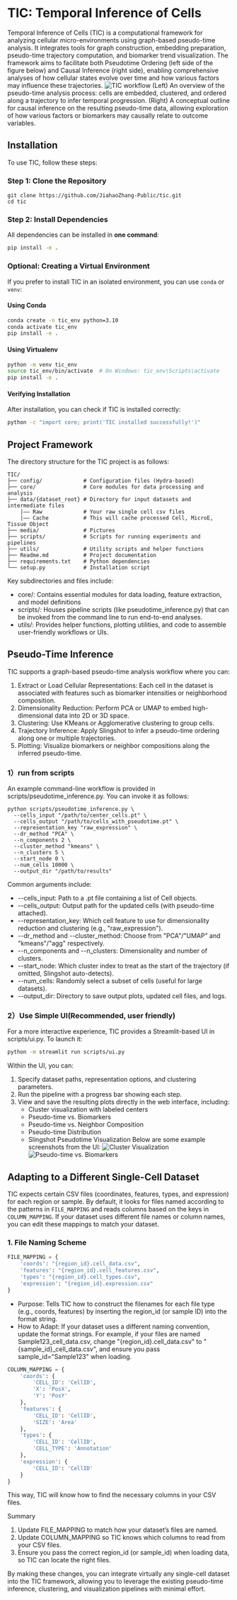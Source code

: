 # TIC: Temporal Inference of Cells
Temporal Inference of Cells (TIC) is a computational framework for analyzing cellular micro-environments using graph-based pseudo-time analysis. It integrates tools for graph construction, embedding preparation, pseudo-time trajectory computation, and biomarker trend visualization. The framework aims to facilitate both Pseudotime Ordering (left side of the figure below) and Causal Inference (right side), enabling comprehensive analyses of how cellular states evolve over time and how various factors may influence these trajectories.
![TIC workflow](media/Tic_workflow.png)
(Left) An overview of the pseudo-time analysis process: cells are embedded, clustered, and ordered along a trajectory to infer temporal progression.
(Right) A conceptual outline for causal inference on the resulting pseudo-time data, allowing exploration of how various factors or biomarkers may causally relate to outcome variables.
## Installation

To use TIC, follow these steps:

### Step 1: Clone the Repository
```
git clone https://github.com/JiahaoZhang-Public/tic.git
cd tic
```
### Step 2: Install Dependencies
All dependencies can be installed in **one command**:
```bash
pip install -e .
```

### **Optional: Creating a Virtual Environment**
If you prefer to install TIC in an isolated environment, you can use `conda` or `venv`:

#### **Using Conda**
```bash
conda create -n tic_env python=3.10
conda activate tic_env
pip install -e .
```
#### **Using Virtualenv**
```bash
python -m venv tic_env
source tic_env/bin/activate  # On Windows: tic_env\Scripts\activate
pip install -e .
```
#### Verifying Installation
After installation, you can check if TIC is installed correctly:
```bash
python -c "import core; print('TIC installed successfully!')"
```

## Project Framework
The directory structure for the TIC project is as follows:
```
TIC/
├── config/             # Configuration files (Hydra-based)
├── core/               # Core modules for data processing and analysis
├── data/{dataset_root} # Directory for input datasets and intermediate files
    |—— Raw             # Your raw single cell csv files
    |—— Cache           # This will cache processed Cell, MicroE, Tissue Object
├── media/              # Pictures
├── scripts/            # Scripts for running experiments and pipelines
├── utils/              # Utility scripts and helper functions
├── Readme.md           # Project documentation
├── requirements.txt    # Python dependencies
└── setup.py            # Installation script

```
Key subdirectories and files include:
* core/: Contains essential modules for data loading, feature extraction, and model definitions 
* scripts/: Houses pipeline scripts (like pseudotime_inference.py) that can be invoked from the command line to run end-to-end analyses.
* utils/: Provides helper functions, plotting utilities, and code to assemble user-friendly workflows or UIs.

## Pseudo-Time Inference
TIC supports a graph-based pseudo-time analysis workflow where you can:
1.	Extract or Load Cellular Representations: Each cell in the dataset is associated with features such as biomarker intensities or neighborhood composition.
2.	Dimensionality Reduction: Perform PCA or UMAP to embed high-dimensional data into 2D or 3D space.
3.	Clustering: Use KMeans or Agglomerative clustering to group cells.
4.	Trajectory Inference: Apply Slingshot to infer a pseudo-time ordering along one or multiple trajectories.
5.	Plotting: Visualize biomarkers or neighbor compositions along the inferred pseudo-time.

### 1）run from scripts
An example command-line workflow is provided in scripts/pseudotime_inference.py. You can invoke it as follows:
```
python scripts/pseudotime_inference.py \
  --cells_input "/path/to/center_cells.pt" \
  --cells_output "/path/to/cells_with_pseudotime.pt" \
  --representation_key "raw_expression" \
  --dr_method "PCA" \
  --n_components 2 \
  --cluster_method "kmeans" \
  --n_clusters 5 \
  --start_node 0 \
  --num_cells 10000 \
  --output_dir "/path/to/results"
```
Common arguments include:
*	--cells_input: Path to a .pt file containing a list of Cell objects.
*	--cells_output: Output path for the updated cells (with pseudo-time attached).
*	--representation_key: Which cell feature to use for dimensionality reduction and clustering (e.g., "raw_expression").
*	--dr_method and --cluster_method: Choose from "PCA"/"UMAP" and "kmeans"/"agg" respectively.
*	--n_components and --n_clusters: Dimensionality and number of clusters.
*	--start_node: Which cluster index to treat as the start of the trajectory (if omitted, Slingshot auto-detects).
*	--num_cells: Randomly select a subset of cells (useful for large datasets).
*	--output_dir: Directory to save output plots, updated cell files, and logs.
### 2）Use Simple UI(Recommended, user friendly)
For a more interactive experience, TIC provides a Streamlit-based UI in scripts/ui.py. To launch it:
```bash
python -m streamlit run scripts/ui.py 
```
Within the UI, you can:
1.	Specify dataset paths, representation options, and clustering parameters.
2.	Run the pipeline with a progress bar showing each step.
3.	View and save the resulting plots directly in the web interface, including:
	*	Cluster visualization with labeled centers
	*	Pseudo-time vs. Biomarkers
	*	Pseudo-time vs. Neighbor Composition
	*	Pseudo-time Distribution
	*	Slingshot Pseudotime Visualization
Below are some example screenshots from the UI:
![Cluster Visualization](media/ui_cluster.png)
![Pseudo-time vs. Biomarkers](media/ui_pseudotime.png)

## Adapting to a Different Single-Cell Dataset

TIC expects certain CSV files (coordinates, features, types, and expression) for each region or sample. By default, it looks for files named according to the patterns in `FILE_MAPPING` and reads columns based on the keys in `COLUMN_MAPPING`. If your dataset uses different file names or column names, you can edit these mappings to match your dataset.

### 1. File Naming Scheme

```python
FILE_MAPPING = {
    'coords': "{region_id}.cell_data.csv",
    'features': "{region_id}.cell_features.csv",
    'types': "{region_id}.cell_types.csv",
    'expression': "{region_id}.expression.csv"
}
```

*	Purpose: Tells TIC how to construct the filenames for each file type (e.g., coords, features) by inserting the region_id (or sample ID) into the format string.
*	How to Adapt: If your dataset uses a different naming convention, update the format strings. For example, if your files are named Sample123_cell_data.csv, change "{region_id}.cell_data.csv" to "{sample_id}_cell_data.csv", and ensure you pass sample_id="Sample123" when loading.

```python
COLUMN_MAPPING = {
    'coords': {
        'CELL_ID': 'CellID',
        'X': 'PosX',
        'Y': 'PosY'
    },
    'features': {
        'CELL_ID': 'CellID',
        'SIZE': 'Area'
    },
    'types': {
        'CELL_ID': 'CellID',
        'CELL_TYPE': 'Annotation'
    },
    'expression': {
        'CELL_ID': 'CellID'
    }
}
```

This way, TIC will know how to find the necessary columns in your CSV files.

Summary
1.	Update FILE_MAPPING to match how your dataset’s files are named.
2.	Update COLUMN_MAPPING so TIC knows which columns to read from your CSV files.
3.	Ensure you pass the correct region_id (or sample_id) when loading data, so TIC can locate the right files.

By making these changes, you can integrate virtually any single-cell dataset into the TIC framework, allowing you to leverage the existing pseudo-time inference, clustering, and visualization pipelines with minimal effort.